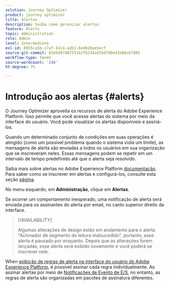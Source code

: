 ```yaml
---
solution: Journey Optimizer
product: journey optimizer
title: Alertas
description: Saiba como gerenciar alertas
feature: Alerts
topic: Administration
role: Admin
level: Intermediate
exl-id: 0855ca5b-c7af-41c4-ad51-bed820ae5ecf
source-git-commit: 83ebd87487551b2fb234a555d7d0e43e80cb7885
workflow-type: tm+mt
source-wordcount: '248'
ht-degree: 7%

---
```


# Introdução aos alertas {#alerts}

O Journey Optimizer aproveita os recursos de alerta do Adobe Experience Platform. Isso permite que você acesse alertas do sistema por meio da interface do usuário. Você pode visualizar os alertas disponíveis e assiná-los.

Quando um determinado conjunto de condições em suas operações é atingido (como um possível problema quando o sistema viola um limite), as mensagens de alerta são enviadas a todos os usuários em sua organização que se inscreveram neles. Essas mensagens podem se repetir em um intervalo de tempo predefinido até que o alerta seja resolvido.

Saiba mais sobre alertas no Adobe Experience Platform [documentação](https://experienceleague.adobe.com/docs/experience-platform/observability/alerts/overview.html?lang=pt-BR).
Para saber como se inscrever em alertas e configurá-los, consulte esta seção [página](https://experienceleague.adobe.com/docs/experience-platform/observability/alerts/ui.html).

No menu esquerdo, em **Administração**, clique em **Alertas**.

<!--A pre-configured alert for Journey Optimizer is available. This alert will warn you if a read segment node has not processed any profile during the defined time frame.

![](assets/alerts1.png)-->

Se ocorrer um comportamento inesperado, uma notificação de alerta será enviada para os assinantes do alerta por email, no canto superior direito da interface.

<!--![](assets/alerts2.png)-->

>[!AVAILABILITY]
>
>Algumas alterações de design estão em andamento para o alerta &quot;Acionador de segmento de leitura malsucedido&quot;, portanto, esse alerta é pausado por enquanto. Depois que as alterações forem lançadas, esse alerta será exibido novamente e você poderá se inscrever nele.

When [exibição de regras de alerta na interface do usuário do Adobe Experience Platform](https://experienceleague.adobe.com/docs/experience-platform/observability/alerts/ui.html), é possível assinar cada regra individualmente. Ao assinar alertas por meio de [Notificações de Evento de E/S](https://experienceleague.adobe.com/docs/experience-platform/observability/alerts/subscribe.html), no entanto, as regras de alerta são organizadas em pacotes de assinatura diferentes.

<!--The I/O event subscription name corresponding to the Read segment alert is: "Journey read segment Delays, Failures and Errors".

>[!WARNING]
>
>These alerts apply only to live journeys. Alerts will not be triggered for journeys in test mode.-->
